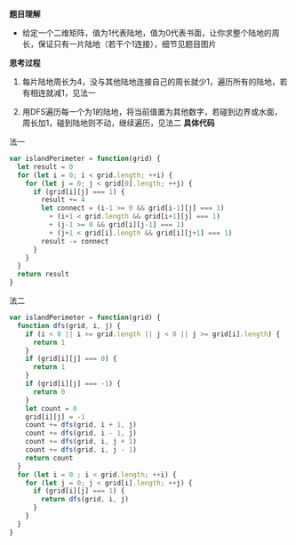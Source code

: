 **题目理解**

- 给定一个二维矩阵，值为1代表陆地，值为0代表书面，让你求整个陆地的周长，保证只有一片陆地（若干个1连接），细节见题目图片

**思考过程**

1. 每片陆地周长为4，没与其他陆地连接自己的周长就少1，遍历所有的陆地，若有相连就减1，见法一

2. 用DFS遍历每一个为1的陆地，将当前值置为其他数字，若碰到边界或水面，周长加1，碰到陆地则不动，继续遍历，见法二
**具体代码**

法一
```javascript
var islandPerimeter = function(grid) {
  let result = 0
  for (let i = 0; i < grid.length; ++i) {
    for (let j = 0; j < grid[0].length; ++j) {
      if (grid[i][j] === 1) {
        result += 4
        let connect = (i-1 >= 0 && grid[i-1][j] === 1)
          + (i+1 < grid.length && grid[i+1][j] === 1)
          + (j-1 >= 0 && grid[i][j-1] === 1)
          + (j+1 < grid[i].length && grid[i][j+1] === 1)
        result -= connect
      }
    }
  }
  return result
}
```

法二
```javascript
var islandPerimeter = function(grid) {
  function dfs(grid, i, j) {
    if (i < 0 || i >= grid.length || j < 0 || j >= grid[i].length) {
      return 1
    }
    if (grid[i][j] === 0) {
      return 1
    }
    if (grid[i][j] === -1) {
      return 0
    }
    let count = 0
    grid[i][j] = -1
    count += dfs(grid, i + 1, j)
    count += dfs(grid, i - 1, j)
    count += dfs(grid, i, j + 1)
    count += dfs(grid, i, j - 1)
    return count
  }
  for (let i = 0 ; i < grid.length; ++i) {
    for (let j = 0; j < grid[i].length; ++j) {
      if (grid[i][j] === 1) {
        return dfs(grid, i, j)
      }
    }
  }
}
```